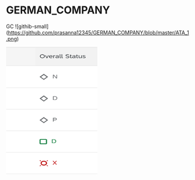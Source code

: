 # GERMAN_COMPANY
GC
![githib-small] (https://github.com/prasanna12345/GERMAN_COMPANY/blob/master/ATA_1.png)


<img src="https://github.com/prasanna12345/GERMAN_COMPANY/blob/master/ATA_1.png" width="250" height="350">

